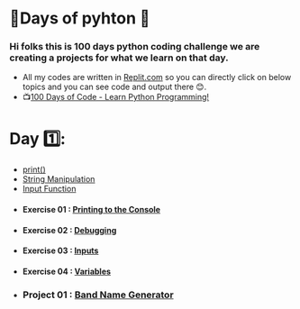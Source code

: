 # 💯Days of pyhton 🐍
### Hi folks this is 100 days python coding challenge we are creating a projects for what we learn on that day.
* All my codes are written in [Replit.com](https://replit.com/ "Replit.com") so you can directly click on below topics and you can see code and output there 😊.
* 📺[100 Days of Code - Learn Python Programming!](https://www.classcentral.com/course/youtube-100-days-of-code-learn-python-programming-45732/classroom "100 Days of Code - Learn Python Programming!")

# Day 1️⃣:
* [print()](https://replit.com/@subramanyagb/01-Printing#main.py "print()")
* [String Manipulation](https://replit.com/@subramanyagb/02-String-manipulaltion#main.py "String Manipulation")
* [Input Function](https://replit.com/@subramanyagb/03-input-function "Input Function")
* #### Exercise 01 : [Printing to the Console](https://replit.com/@subramanyagb/Exercise-1 "Printing to the Console")
* #### Exercise 02 : [Debugging](https://replit.com/@subramanyagb/Exercise-2 "Debugging")
* #### Exercise 03 : [Inputs](https://replit.com/@subramanyagb/Exercise-3 "Inputs")
* #### Exercise 04 : [Variables](https://replit.com/@subramanyagb/Exercise-4 "Variables")
* ### Project 01 : [Band Name Generator](https://replit.com/@subramanyagb/01-BrandNameGenerator "Band Name Generator")
